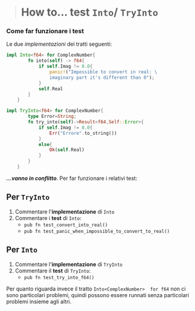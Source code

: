 ># How to... test `Into`/ `TryInto`

### Come far funzionare i test

Le due *implementazioni* dei tratti seguenti: 

``` Rust
impl Into<f64> for ComplexNumber{
        fn into(self) -> f64{
            if self.Imag != 0.0{
                panic!("Impossible to convert in real: \
                imaginary part it's different than 0");
            }
            self.Real
        }
    }
```

```rust
impl TryInto<f64> for ComplexNumber{
        type Error=String;
        fn try_into(self)->Result<f64,Self::Error>{
            if self.Imag != 0.0{
                Err("Errore".to_string())
            }
            else{
                Ok(self.Real)
            }
        }
    }
```
___...vanno in conflitto___. Per far funzionare i relativi test:

## Per **`TryInto`**
1. Commentare l'**implementazione** di `Into` 
2. Commentare i **test** di `Into`:
    * ``pub fn test_convert_into_real()``
    * `pub fn test_panic_when_impossible_to_convert_to_real()`

## Per `Into`
1. Commentare l'**implementazione** di `TryInto`
2. Commentare il **test** di `TryInto`:
    * `pub fn test_try_into_f64()`

Per quanto riguarda invece il tratto `Into<ComplexNumber>  for f64` non ci sono particolari problemi, 
quindi possono essere runnati senza particolari problemi
insieme agli altri.
